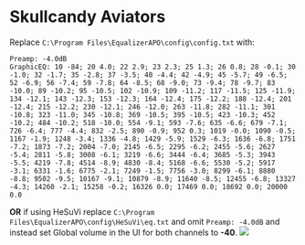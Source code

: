 # Skullcandy Aviators
Replace `C:\Program Files\EqualizerAPO\config\config.txt` with:
```
Preamp: -4.0dB
GraphicEQ: 10 -84; 20 4.0; 22 2.9; 23 2.3; 25 1.3; 26 0.8; 28 -0.1; 30 -1.0; 32 -1.7; 35 -2.8; 37 -3.5; 40 -4.4; 42 -4.9; 45 -5.7; 49 -6.5; 52 -6.9; 56 -7.4; 59 -7.8; 64 -8.5; 68 -9.0; 73 -9.4; 78 -9.7; 83 -10.0; 89 -10.2; 95 -10.5; 102 -10.9; 109 -11.2; 117 -11.5; 125 -11.9; 134 -12.1; 143 -12.3; 153 -12.3; 164 -12.4; 175 -12.2; 188 -12.4; 201 -12.4; 215 -12.2; 230 -12.1; 246 -12.0; 263 -11.8; 282 -11.1; 301 -10.8; 323 -11.0; 345 -10.8; 369 -10.5; 395 -10.5; 423 -10.3; 452 -10.2; 484 -10.2; 518 -10.0; 554 -9.1; 593 -7.6; 635 -6.6; 679 -7.1; 726 -6.4; 777 -4.4; 832 -2.5; 890 -0.9; 952 0.3; 1019 -0.0; 1090 -0.5; 1167 -1.9; 1248 -3.4; 1336 -4.8; 1429 -5.9; 1529 -6.3; 1636 -6.8; 1751 -7.2; 1873 -7.2; 2004 -7.0; 2145 -6.5; 2295 -6.2; 2455 -5.6; 2627 -5.4; 2811 -5.8; 3008 -6.1; 3219 -6.6; 3444 -6.4; 3685 -5.3; 3943 -5.5; 4219 -7.8; 4514 -8.9; 4830 -8.4; 5168 -6.6; 5530 -5.2; 5917 -3.1; 6331 -1.6; 6775 -2.1; 7249 -1.5; 7756 -3.0; 8299 -6.1; 8880 -8.8; 9502 -9.5; 10167 -9.1; 10879 -8.9; 11640 -8.5; 12455 -6.8; 13327 -4.3; 14260 -2.1; 15258 -0.2; 16326 0.0; 17469 0.0; 18692 0.0; 20000 0.0
```
**OR** if using HeSuVi replace `C:\Program Files\EqualizerAPO\config\HeSuVi\eq.txt` and omit `Preamp: -4.0dB` and instead set Global volume in the UI for both channels to **-40**.
![](https://raw.githubusercontent.com/jaakkopasanen/AutoEq/master/results/Innerfidelity%202017/headphoncecom/onear/Skullcandy%20Aviators/Skullcandy%20Aviators.png)